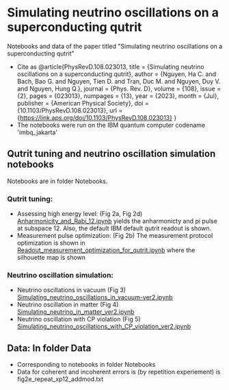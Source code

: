 # Simulating neutrino oscillations on a superconducting qutrit
Notebooks and data of the paper titled "Simulating neutrino oscillations on a superconducting qutrit"
- Cite as
  @article{PhysRevD.108.023013, 
  title = {Simulating neutrino oscillations on a superconducting qutrit},
  author = {Nguyen, Ha C. and Bach, Bao G. and Nguyen, Tien D. and Tran, Duc M. and Nguyen, Duy V. and Nguyen, Hung Q.},
  journal = {Phys. Rev. D},
  volume = {108},
  issue = {2},
  pages = {023013},
  numpages = {13},
  year = {2023},
  month = {Jul},
  publisher = {American Physical Society},
  doi = {10.1103/PhysRevD.108.023013},
  url = {https://link.aps.org/doi/10.1103/PhysRevD.108.023013}
}
- The notebooks were run on the IBM quantum computer codename 'imbq_jakarta'
## Qutrit tuning and neutrino oscillation simulation notebooks
Notebooks are in folder Notebooks.
### Qutrit tuning:
- Assessing high energy level: (Fig 2a, Fig 2d)
[Anharmonicity_and_Rabi_12.ipynb](https://github.com/hanoipho997/Simulating-neutrino-oscillations-on-a-superconducting-qutrit/blob/main/Notebooks/Anharmonicity_and_Rabi_12.ipynb) yields the anharmonicty and pi pulse at subspace 12.
Also, the default IBM default qutrit readout is shown. 
- Measurement pulse optimization: (Fig 2b)
The measurement protocol optimization is shown in [Readout_measurement_optimization_for_qutrit.ipynb](https://github.com/hanoipho997/Simulating-neutrino-oscillations-on-a-superconducting-qutrit/blob/main/Notebooks/Readout_measurement_optimization_for_qutrit.ipynb) where the silhouette map is shown
### Neutrino oscillation simulation:
- Neutrino oscillations in vacuum (Fig 3)
[Simulating_neutrino_oscillations_in_vacuum-ver2.ipynb](https://github.com/hanoipho997/Simulating-neutrino-oscillations-on-a-superconducting-qutrit/blob/main/Notebooks/Simulating_neutrino_oscillations_in_vacuum-ver2.ipynb)
- Neutrino oscillation in matter (Fig 4)
[Simulating_neutrino_in_matter_ver2.ipynb](https://github.com/hanoipho997/Simulating-neutrino-oscillations-on-a-superconducting-qutrit/blob/main/Notebooks/Simulating_neutrino_in_matter_ver2.ipynb)
- Neutrino oscillation with CP violation (Fig 5)
[Simulating_neutrino_oscillations_with_CP_violation_ver2.ipynb](https://github.com/hanoipho997/Simulating-neutrino-oscillations-on-a-superconducting-qutrit/blob/main/Notebooks/Simulating_neutrino_oscillations_with_CP_violation_ver2.ipynb)
## Data: In folder Data 
- Corresponding to notebooks in folder Notebooks
- Data for coherent and incoherent errors is (by repetition experiement) is fig2e_repeat_xp12_addmod.txt
